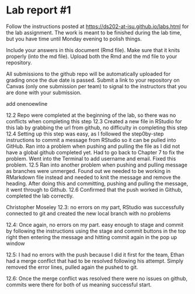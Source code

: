 
<!-- README.md is generated from README.Rmd. Please edit the README.Rmd file -->

# Lab report \#1

Follow the instructions posted at
<https://ds202-at-isu.github.io/labs.html> for the lab assignment. The
work is meant to be finished during the lab time, but you have time
until Monday evening to polish things.

Include your answers in this document (Rmd file). Make sure that it
knits properly (into the md file). Upload both the Rmd and the md file
to your repository.

All submissions to the github repo will be automatically uploaded for
grading once the due date is passed. Submit a link to your repository on
Canvas (only one submission per team) to signal to the instructors that
you are done with your submission.

add onenoewline

12.2 Repo were completed at the beginning of the lab, so there was no
conflicts when completing this step 12.3 Created a new file in RStudio
for this lab by grabbing the url from github, no difficulty in
completing this step 12.4 Setting up this step was easy, as I followed
the step0by-step instructions to commit a message from RStudio so it can
be pulled into GitHub. Ran into a problem when pushing and pulling the
file as I did not have a global github completed yet. Had to go back to
Chapter 7 to fix the problem. Went into the Terminal to add username and
email. Fixed this problem. 12.5 Ran into another problem when pushing
and pulling message as branches were unmerged. Found out we needed to be
working in RMarkdown file instead and needed to knit the message and
remove the heading. After doing this and committing, pushing and pulling
the message, it went through to Github. 12.6 Confirmed that the push
worked in Github, completed the lab correctly.

Christopher Moseley 12.3: no errors on my part, RStudio was successfully
connected to git and created the new local branch with no problems

12.4: Once again, no errors on my part. easy enough to stage and commit
by following the instructions using the stage and commit buttons in the
top right then entering the message and hitting commit again in the pop
up window

12.5: I had no errors with the push because I did it first for the team,
Ethan had a merge conflict that had to be resolved following his
attempt. Simply removed the error lines, pulled again the pushed to git.

12.6: Once the merge conflict was resolved there were no issues on
github, commits were there for both of us meaning successful start.
